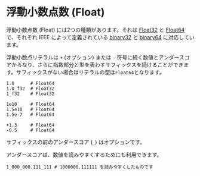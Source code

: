 # 浮動小数点数 (Float)

浮動小数点数 (Float) には2つの種類があります。それは [Float32](https://crystal-lang.org/api/latest/Float32.html) と [Float64](https://crystal-lang.org/api/latest/Float64.html) で、それぞれ IEEE によって定義されている [binary32](http://en.wikipedia.org/wiki/Single_precision_floating-point_format)
と [binary64](http://en.wikipedia.org/wiki/Double_precision_floating-point_format) に対応しています。

浮動小数点リテラルは `+` (オプション) または `-` 符号に続く数値とアンダースコアからなり、さらに指数部分と型を表わすサフィックスを続けることができます。サフィックスがない場合はリテラルの型は`Float64`となります。

```crystal
1.0      # Float64
1.0_f32  # Float32
1_f32    # Float32

1e10     # Float64
1.5e10   # Float64
1.5e-7   # Float64

+1.3     # Float64
-0.5     # Float64
```

サフィックスの前のアンダースコア (`_`) はオプションです。

アンダースコアは、数値を読みやすくするためにも利用できます。

```crystal
1_000_000.111_111 # 1000000.111111 を読みやすくしたものです
```
